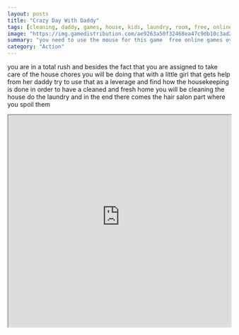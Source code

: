 ```yaml
---
layout: posts
title: "Crazy Day With Daddy"
tags: [cleaning, daddy, games, house, kids, laundry, room, free, online, games, oyna, game, free, games, play, play, games]
image: "https://img.gamedistribution.com/ae9263a50f32468ea47c9db10c3ad266.jpg"
summary: "you need to use the mouse for this game  free online games oyna game free games play play games"
category: "Action"
---
```


you are in a total rush and besides the fact that you are assigned to take care of the house chores you will be doing that with a little girl that gets help from her daddy try to use that as a leverage and find how the housekeeping is done in order to have a cleaned and fresh home you will be cleaning the house do the laundry and in the end there comes the hair salon part where you spoil them

<iframe width="100%" height="480px;" src="https://flash.gamedistribution.com?game=ae9263a50f32468ea47c9db10c3ad266"></iframe>